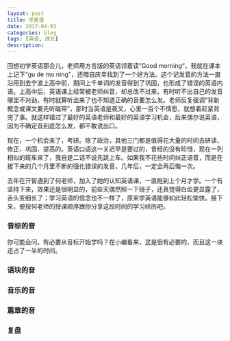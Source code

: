 ```yaml
---
layout: post
title: 学美语
date: 2017-04-03
categories: blog
tags: [英语, 成长]
description: 
---
```


回想初学英语那会儿，老师用方言版的英语领着读”Good morning“，我就在课本上记下“gu de mo ning"，还暗自庆幸找到了一个好方法。这个记发音的方法一直沿用到去宁波上高中前，期间上千单词的发音得到了巩固，也形成了错误的英语内语。上高中后，英语课上经常被老师纠音，却总改不过来，有时听不出自己的发音哪里不对劲，有时就算听出来了也不知道正确的音要怎么发。老师反复强调“背新概念或课文要先听磁带”，那时当英语是夜叉，心里一百个不情愿，就想着赶紧背完了事。就这样错过了最好的英语老师和最好的英语学习机会，后来偶尔说英语，因为不确定音到底怎么发，都不敢说出口。

现在，一个机会来了，考研。除了政治，其他三门都是值得花大量的时间去研读、修正、巩固、提高的。英语口语这一关迟早是要过的，曾经的没有珍惜，现在一列相似的班车来了，我自是二话不说先跳上车。如果我不花些时间纠正语音，而是在接下来的几个月里不断的强化错误的发音，几年后，一定会再后悔一次。

去年在开智遇到了何老师，加入了她的认知英语课，一直拖到上个月才学。一个有坚持下来，效果还是很明显的，前些天偶然照一下镜子，还真觉得白齿更显露了，舌头变细长了；学习英语的信念也不一样了，原来学英语能够如此轻松愉快。接下来，便按何老师的授课顺序跟你分享这段时间的学习经历吧。

### 音标的音

你可能会问，有必要从音标开始学吗？在小编看来，这是很有必要的，而且这一块还占了一半的时间。

### 语块的音



### 音乐的音



### 篇章的音



### 复盘
